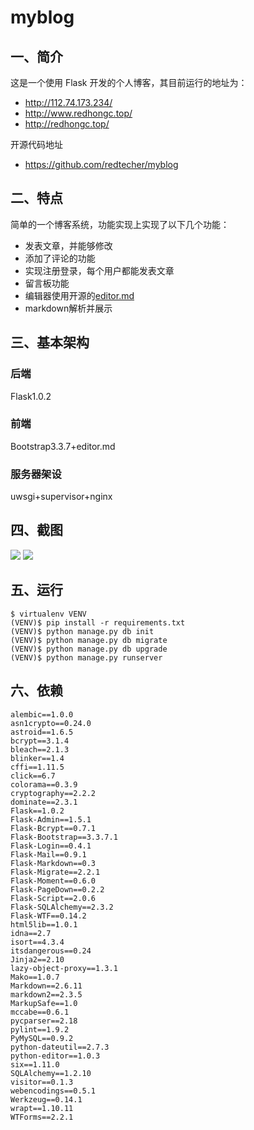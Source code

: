 # myblog

## 一、简介
这是一个使用 Flask 开发的个人博客，其目前运行的地址为：


* http://112.74.173.234/
* http://www.redhongc.top/
* http://redhongc.top/

开源代码地址

* https://github.com/redtecher/myblog

## 二、特点
简单的一个博客系统，功能实现上实现了以下几个功能：
* 发表文章，并能够修改
* 添加了评论的功能
* 实现注册登录，每个用户都能发表文章
* 留言板功能
* 编辑器使用开源的[editor.md](https://github.com/pandao/editor.md)
* markdown解析并展示

## 三、基本架构
### 后端
Flask1.0.2
### 前端
Bootstrap3.3.7+editor.md
### 服务器架设
uwsgi+supervisor+nginx

## 四、截图
![](http://112.74.173.234/image/20180721193854.png)
![](http://112.74.173.234/image/20180721193908.png)

## 五、运行
```
$ virtualenv VENV
(VENV)$ pip install -r requirements.txt
(VENV)$ python manage.py db init
(VENV)$ python manage.py db migrate
(VENV)$ python manage.py db upgrade
(VENV)$ python manage.py runserver
```

## 六、依赖
```
alembic==1.0.0
asn1crypto==0.24.0
astroid==1.6.5
bcrypt==3.1.4
bleach==2.1.3
blinker==1.4
cffi==1.11.5
click==6.7
colorama==0.3.9
cryptography==2.2.2
dominate==2.3.1
Flask==1.0.2
Flask-Admin==1.5.1
Flask-Bcrypt==0.7.1
Flask-Bootstrap==3.3.7.1
Flask-Login==0.4.1
Flask-Mail==0.9.1
Flask-Markdown==0.3
Flask-Migrate==2.2.1
Flask-Moment==0.6.0
Flask-PageDown==0.2.2
Flask-Script==2.0.6
Flask-SQLAlchemy==2.3.2
Flask-WTF==0.14.2
html5lib==1.0.1
idna==2.7
isort==4.3.4
itsdangerous==0.24
Jinja2==2.10
lazy-object-proxy==1.3.1
Mako==1.0.7
Markdown==2.6.11
markdown2==2.3.5
MarkupSafe==1.0
mccabe==0.6.1
pycparser==2.18
pylint==1.9.2
PyMySQL==0.9.2
python-dateutil==2.7.3
python-editor==1.0.3
six==1.11.0
SQLAlchemy==1.2.10
visitor==0.1.3
webencodings==0.5.1
Werkzeug==0.14.1
wrapt==1.10.11
WTForms==2.2.1
```

